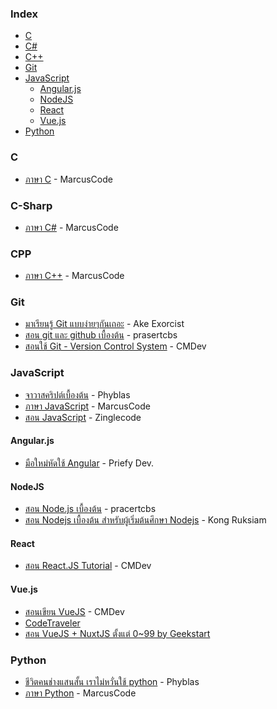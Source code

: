 ### Index

* [C](#c)
* [C#](#c-sharp)
* [C++](#cpp)
* [Git](#git)
* [JavaScript](#javascript)
  * [Angular.js](#angularjs)
  * [NodeJS](#nodejs)
  * [React](#react)
  * [Vue.js](#vuejs)
* [Python](#python)


### C

* [ภาษา C](http://marcuscode.com/lang/c) - MarcusCode


### C-Sharp

* [ภาษา C#](http://marcuscode.com/lang/csharp) - MarcusCode


### CPP

* [ภาษา C++](http://marcuscode.com/lang/cpp) - MarcusCode


### Git

* [มาเรียนรู้ Git แบบง่ายๆกันเถอะ](https://blog.nextzy.me/มาเรียนรู้-git-แบบง่ายๆกันเถอะ-427398e62f82) - Ake Exorcist
* [สอน git และ github เบื้องต้น](https://www.youtube.com/playlist?list=PLoTScYm9O0GGsV1ZAyP4m_iyAbflQrKrX) - prasertcbs
* [สอนใช้ Git - Version Control System](https://www.youtube.com/playlist?list=PLjPfp4Ph3gBrgVPZySWHZwxXSxdgOKhQ-) - CMDev


### JavaScript

* [จาวาสคริปต์เบื้องต้น](https://phyblas.hinaboshi.com/saraban/javascript) - Phyblas
* [ภาษา JavaScript](http://marcuscode.com/lang/javascript) - MarcusCode
* [สอน JavaScript](https://www.youtube.com/playlist?list=PL_xSQKvnccplgKmdtqizMGRh11witheTM) - Zinglecode


#### Angular.js

* [มือใหม่หัดใช้ Angular](https://priefydev.wordpress.com/tag/angular/) - Priefy Dev.


#### NodeJS

* [สอน Node.js เบื้องต้น](https://www.youtube.com/playlist?list=PLoTScYm9O0GERtEdsPHK5Q-cdor5ADnyM) - pracertcbs
* [สอน Nodejs เบื้องต้น สำหรับผู้เริ่มต้นศึกษา Nodejs](https://www.youtube.com/playlist?list=PLEE74DyIkwEkWkVWy3TbjrTICVF_eUdyc) - Kong Ruksiam


#### React

* [สอน React.JS Tutorial](https://www.youtube.com/playlist?list=PLjPfp4Ph3gBo5SmWJXwv4oKDfeTXA7xgw) - CMDev


#### Vue.js

* [สอนเขียน VueJS](https://www.youtube.com/playlist?list=PLjPfp4Ph3gBry3sJDNrbqor5ikjwGDJ_7) - CMDev
* [CodeTraveler](https://www.youtube.com/channel/UCJZ1ohaM_NkBv08Y6ZCcHBQ)
* [สอน VueJS + NuxtJS ตั้งแต่ 0~99 by Geekstart](https://www.youtube.com/playlist?list=PLXm-UJjVcJCMd24NIQTPcqHhfnK-QbPmD)


### Python

* [ชีวิตคนช่างแสนสั้น เราไม่หวั่นใช้ python](https://phyblas.hinaboshi.com/saraban/python) - Phyblas
* [ภาษา Python](http://marcuscode.com/lang/python) - MarcusCode
